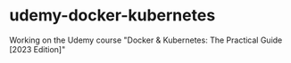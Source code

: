 # udemy-docker-kubernetes
Working on the Udemy course "Docker &amp; Kubernetes: The Practical Guide [2023 Edition]"
